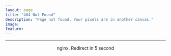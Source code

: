 ```yaml
---
layout: page
title: "404 Not Found"
description: "Page not found. Your pixels are in another canvas."
image:
feature:
---  
```

<title>404 Not Found</title>
<meta http-equiv="refresh" content="5;url={{ siteurl }}">
<div class="text-center">
<hr><center>nginx. Redirect in 5 second</center>
</div>
